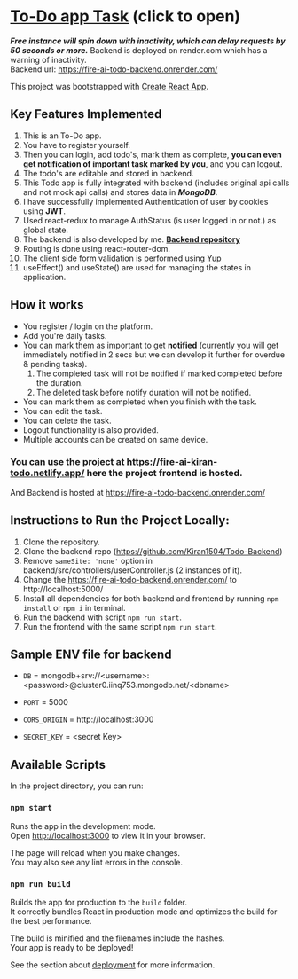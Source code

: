 # [To-Do app Task](https://fire-ai-kiran-todo.netlify.app/) (click to open)

**_Free instance will spin down with inactivity, which can delay requests by 50 seconds or more._**
Backend is deployed on render.com which has a warning of inactivity.\
Backend url: https://fire-ai-todo-backend.onrender.com/

This project was bootstrapped with [Create React App](https://github.com/facebook/create-react-app).

## Key Features Implemented

1. This is an To-Do app.
2. You have to register yourself.
3. Then you can login, add todo's, mark them as complete, **you can even get notification of important task marked by you**, and you can logout.
4. The todo's are editable and stored in backend.
5. This Todo app is fully integrated with backend (includes original api calls and not mock api calls) and stores data in **_MongoDB_**.
6. I have successfully implemented Authentication of user by cookies using **JWT**.
7. Used react-redux to manage AuthStatus (is user logged in or not.) as global state.
8. The backend is also developed by me. **[Backend repository](https://github.com/Kiran1504/Todo-Backend)**
9. Routing is done using react-router-dom.
10. The client side form validation is performed using [Yup](https://www.npmjs.com/package/yup)
11. useEffect() and useState() are used for managing the states in application.

## How it works

- You register / login on the platform.
- Add you're daily tasks.
- You can mark them as important to get **notified** (currently you will get immediately notified in 2 secs but we can develop it further for overdue & pending tasks).
  1. The completed task will not be notified if marked completed before the duration.
  2. The deleted task before notify duration will not be notified.
- You can mark them as completed when you finish with the task.
- You can edit the task.
- You can delete the task.
- Logout functionality is also provided.
- Multiple accounts can be created on same device.

### You can use the project at https://fire-ai-kiran-todo.netlify.app/ here the project frontend is hosted.

And Backend is hosted at https://fire-ai-todo-backend.onrender.com/

## Instructions to Run the Project Locally:

1. Clone the repository.
2. Clone the backend repo (https://github.com/Kiran1504/Todo-Backend)
3. Remove `sameSite: 'none'` option in backend/src/controllers/userController.js (2 instances of it).
4. Change the https://fire-ai-todo-backend.onrender.com/ to http://localhost:5000/
5. Install all dependencies for both backend and frontend by running `npm install` or `npm i` in terminal.
6. Run the backend with script `npm run start`.
7. Run the frontend with the same script `npm run start`.

## Sample ENV file for backend

- `DB` = mongodb+srv://\<username>:\<password>@cluster0.iinq753.mongodb.net/\<dbname>

- `PORT` = 5000
- `CORS_ORIGIN` = http://localhost:3000
- `SECRET_KEY` = \<secret Key>

## Available Scripts

In the project directory, you can run:

### `npm start`

Runs the app in the development mode.\
Open [http://localhost:3000](http://localhost:3000) to view it in your browser.

The page will reload when you make changes.\
You may also see any lint errors in the console.

### `npm run build`

Builds the app for production to the `build` folder.\
It correctly bundles React in production mode and optimizes the build for the best performance.

The build is minified and the filenames include the hashes.\
Your app is ready to be deployed!

See the section about [deployment](https://facebook.github.io/create-react-app/docs/deployment) for more information.
